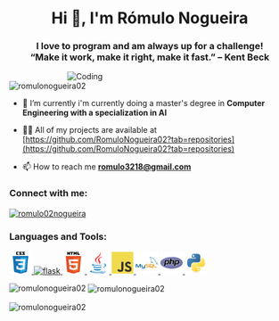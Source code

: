 <h1 align="center">Hi 👋, I'm Rómulo Nogueira</h1>
<h3 align="center">I love to program and am always up for a challenge! <br> “Make it work, make it right, make it fast.” – Kent Beck</h3>
<img align="right" alt="Coding" width="400" src="https://cdn.dribbble.com/users/1162077/screenshots/3848914/programmer.gif"/>

<p align="left"> <img src="https://komarev.com/ghpvc/?username=romulonogueira02&label=Profile%20views&color=0e75b6&style=flat" alt="romulonogueira02" /> </p>

- 🌱 I’m currently i'm currently doing a master's degree in **Computer Engineering with a specialization in AI**

- 👨‍💻 All of my projects are available at <br> [https://github.com/RomuloNogueira02?tab=repositories](https://github.com/RomuloNogueira02?tab=repositories)

- 📫 How to reach me **romulo3218@gmail.com**

<h3 align="left">Connect with me:</h3>
<p align="left">
<a href="https://linkedin.com/in/romulo02nogueira" target="blank"><img align="center" src="https://raw.githubusercontent.com/rahuldkjain/github-profile-readme-generator/master/src/images/icons/Social/linked-in-alt.svg" alt="romulo02nogueira" height="30" width="40" /></a>
</p>

<h3 align="left">Languages and Tools:</h3>
<p align="left"> <a href="https://www.w3schools.com/css/" target="_blank" rel="noreferrer"> <img src="https://raw.githubusercontent.com/devicons/devicon/master/icons/css3/css3-original-wordmark.svg" alt="css3" width="40" height="40"/> </a> <a href="https://flask.palletsprojects.com/" target="_blank" rel="noreferrer"> <img src="https://www.vectorlogo.zone/logos/pocoo_flask/pocoo_flask-icon.svg" alt="flask" width="40" height="40"/> </a> <a href="https://www.w3.org/html/" target="_blank" rel="noreferrer"> <img src="https://raw.githubusercontent.com/devicons/devicon/master/icons/html5/html5-original-wordmark.svg" alt="html5" width="40" height="40"/> </a> <a href="https://www.java.com" target="_blank" rel="noreferrer"> <img src="https://raw.githubusercontent.com/devicons/devicon/master/icons/java/java-original.svg" alt="java" width="40" height="40"/> </a> <a href="https://developer.mozilla.org/en-US/docs/Web/JavaScript" target="_blank" rel="noreferrer"> <img src="https://raw.githubusercontent.com/devicons/devicon/master/icons/javascript/javascript-original.svg" alt="javascript" width="40" height="40"/> </a> <a href="https://www.mysql.com/" target="_blank" rel="noreferrer"> <img src="https://raw.githubusercontent.com/devicons/devicon/master/icons/mysql/mysql-original-wordmark.svg" alt="mysql" width="40" height="40"/> </a> <a href="https://www.php.net" target="_blank" rel="noreferrer"> <img src="https://raw.githubusercontent.com/devicons/devicon/master/icons/php/php-original.svg" alt="php" width="40" height="40"/> </a> <a href="https://www.python.org" target="_blank" rel="noreferrer"> <img src="https://raw.githubusercontent.com/devicons/devicon/master/icons/python/python-original.svg" alt="python" width="40" height="40"/> </a> </p>

<p><img align="left" src="https://github-readme-stats.vercel.app/api/top-langs?username=romulonogueira02&show_icons=true&locale=en&layout=compact" alt="romulonogueira02" /></p>

<p>&nbsp;<img align="center" src="https://github-readme-stats.vercel.app/api?username=romulonogueira02&show_icons=true&locale=en" alt="romulonogueira02" /></p>

<p><img align="center" src="https://github-readme-streak-stats.herokuapp.com/?user=romulonogueira02&" alt="romulonogueira02" /></p>

